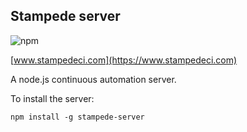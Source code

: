 ## Stampede server

![npm](https://img.shields.io/npm/v/stampede-server?style=for-the-badge)

[www.stampedeci.com](https://www.stampedeci.com)

A node.js continuous automation server.

To install the server:

```
npm install -g stampede-server
```
